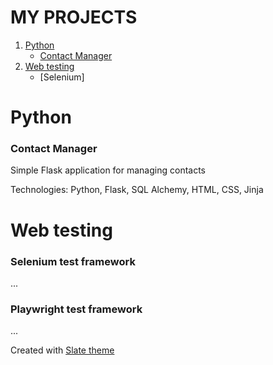 
# MY PROJECTS
1. [Python](#python)
    - [Contact Manager](#contact-manager)
2. [Web testing](#web-testing)
    - [Selenium]

# Python
### Contact Manager
Simple Flask application for managing contacts

Technologies: Python, Flask, SQL Alchemy, HTML, CSS, Jinja

# Web testing
### Selenium test framework
...


### Playwright test framework
...


Created with [Slate theme](https://pages-themes.github.io/slate/)
